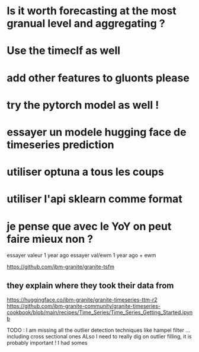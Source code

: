 

# Is it worth forecasting at the most granual level and aggregating  ? 

# Use the timeclf as well

# add other features to gluonts please

# try the pytorch model as well !

# essayer un modele hugging face de timeseries prediction

# utiliser optuna a tous les coups

# utiliser l'api sklearn comme format

# je pense que avec le YoY on peut faire mieux non ? 
essayer valeur 1 year ago
essayer val/ewm 1 year ago + ewm 


https://github.com/ibm-granite/granite-tsfm
## they explain where they took their data from


https://huggingface.co/ibm-granite/granite-timeseries-ttm-r2
https://github.com/ibm-granite-community/granite-timeseries-cookbook/blob/main/recipes/Time_Series/Time_Series_Getting_Started.ipynb


TODO : I am missing all the outlier detection techniques like hampel filter ... including cross sectional ones
ALso I need to really dig on outlier filling, it is probably important ! 
I had somes 
